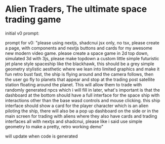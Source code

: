 # Alien Traders, The ultimate space trading game

initial v0 prompt:

prompt for v0: "please using nextjs, shadcnui jsx only, no tsx, please create a page, with components and nextjs buttons and cards for my awesome new modern video game. please create a space game in 2d top down, simulated 3d with 3js, please make topdown a custom little simple futuristic jet plane style spaceship like the blackhawk, this should be a grey simple geometry stylistic aesthetic where we lean into limited graphics and make it fun retro bust fast, the ship is flying around and the camera follows, then the user go fly to planets that appear and stop at the trading post satellite station floating around the planet. This will allow them to trade with randomly generated npcs which i will fill in later, what's important is that the dashboard at the bottom should have a full interface for the space ship with interactions other than the base wasd controls and mouse clicking. this ship interface should show a card for the player character which is an alien piloting the ship, there will also be a pop up dashboard on the side or in the main screen for trading with aliens where they also have cards and trading interfaces all with nextjs and shadcnui, please like i said use simple geometry to make a pretty, retro working demo" 

will update when code is generated
